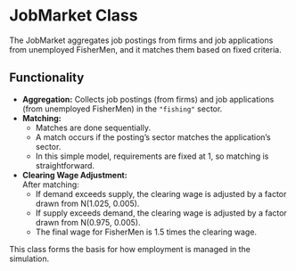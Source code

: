 # JobMarket Class

The JobMarket aggregates job postings from firms and job applications from unemployed FisherMen, and it matches them based on fixed criteria.

## Functionality
- **Aggregation:** Collects job postings (from firms) and job applications (from unemployed FisherMen) in the `"fishing"` sector.
- **Matching:** 
  - Matches are done sequentially.
  - A match occurs if the posting’s sector matches the application’s sector.
  - In this simple model, requirements are fixed at 1, so matching is straightforward.
- **Clearing Wage Adjustment:**  
  After matching:
  - If demand exceeds supply, the clearing wage is adjusted by a factor drawn from N(1.025, 0.005).
  - If supply exceeds demand, the clearing wage is adjusted by a factor drawn from N(0.975, 0.005).
  - The final wage for FisherMen is 1.5 times the clearing wage.

This class forms the basis for how employment is managed in the simulation.
